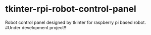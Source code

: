 # tkinter-rpi-robot-control-panel
Robot control panel designed by tkinter for raspberry pi based robot. 
#Under development project!!
